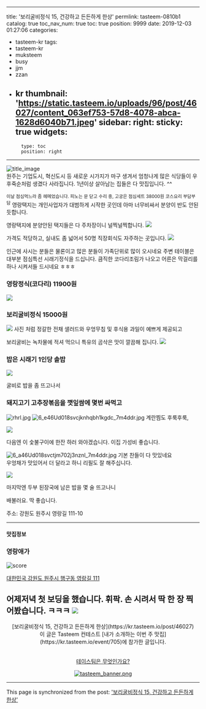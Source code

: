 
---
title: '보리굴비정식 15, 건강하고 든든하게 한상'
permlink: tasteem-0810b1
catalog: true
toc_nav_num: true
toc: true
position: 9999
date: 2019-12-03 01:27:06
categories:
- tasteem-kr
tags:
- tasteem-kr
- muksteem
- busy
- jjm
- zzan
- kr
thumbnail: 'https://static.tasteem.io/uploads/96/post/46027/content_063ef753-57d8-4078-abca-1628d6040b71.jpeg'
sidebar:
    right:
        sticky: true
widgets:
    -
        type: toc
        position: right
---


![title_image](https://static.tasteem.io/uploads/96/post/46027/content_063ef753-57d8-4078-abca-1628d6040b71.jpeg)
<br/>
원주는 기업도시, 혁신도시 등 새로운 시가지가 마구 생겨서 엄청나게 많은 식당들이 우후죽순처럼 생겼다 사라집니다. 
1년이상 살아남는 집들은 다 맛집입니다. ^^
 
<sup>이날 점심먹느라 좀 헤메었습니다. 피노는 문 닫고 수리 중, 고궁은 점심세트 38000원 코스요리  부담부담</sup>
영랑택지는 개인사업자가 대범하게 시작한 곳인데 아마 너무비싸서  분양이 반도 안된듯합니다. 

영랑택지에 분양안된 택지들은 다 주차장이니 널찍널찍합니다.
![](https://cdn.steemitimages.com/DQmdaoLqrhPP48XY3UMBzMbfzyXR9eUs6Y1v4d1Y2EwWrRo/image.png)

가격도 적당하고, 실내도 좀 넓어서 
50명 직장회식도 자주하는 곳입니다.
![](https://cdn.steemitimages.com/DQmYk2qtmwpXT1UUGmpxuSyn7jUcLYJc2twztNr9odjG67w/image.png)

인근에 사시는 분들은 물론이고 많은 분들이 가족단위로 많이 오시네요 
주변 테이블은 대부분 점심특선 시래기정식을 드십니다. 
큼직한 코다리조림가 나오고 어른은 막걸리를 하나 시켜서들 드시네요 ㅎㅎㅎ 
### 영랑정식(코다리) 11900원
![](https://cdn.steemitimages.com/DQmcY5RAn5vqMpMM17HeMHsRUWPKZLVuPLVi2AuwZJ6auXz/image.png)

### 보리굴비정식 15000원
![](https://cdn.steemitimages.com/DQmQWRbJ7wvPqaWtsy73vK39WrycGTrcEcuLxaCQTHwPdjq/image.png)
사진 처럼 정갈한 전채 샐러드와 우엉무침 및 후식용 과일이 예쁘게 제공되고

보리굴비는 녹차물에 적셔 먹으니 특유의 곰삭은 맛이 깔끔해 집니다.
![](https://cdn.steemitimages.com/DQmb3Tj8A6Q467nxJ1iCTT9ZcX53fXj6h7zmgS2gngu8BDz/image.png)




### 밥은 시래기 1인당 솥밥
![](https://cdn.steemitimages.com/DQmXxWRbqv9ymwMwzpAN8hrSszUdZesvfgPw2sA9Su7miNo/image.png)

굴비로 밥을 좀 뜨고나서

### 돼지고기 고추장볶음을 깻잎쌈에 몇번 싸먹고

![rhrl.jpg](https://cdn.steemitimages.com/DQmXS6PMSQuvBocaHfH4vftzTBwCcbpNtk7TfSPfAqUeD3g/rhrl.jpg)
![6_e46Ud018svcjknhqbh1kgdc_7m4ddr.jpg](https://cdn.steemitimages.com/DQmbu2WH6fDW1UNDsUJBr3HfZnGrBp41fgUpftjoCcLMyBc/6_e46Ud018svcjknhqbh1kgdc_7m4ddr.jpg)
계란찜도 후룩후룩, 

![](https://cdn.steemitimages.com/DQmQ31QzwNBrmiXki6rGP9FmxgUdrjH8W8yeqMBEpQT8zAF/image.png)

다음엔 이 숯불구이에 한잔 하러 와야겠습니다. 
이집 가성비 좋습니다. 

![6_a46Ud018svctjm702j3nznl_7m4ddr.jpg](https://cdn.steemitimages.com/DQmPoKGHqWYKir2HeQXYp4hx98a9pweCBU3zpA4aXRQ9L3y/6_a46Ud018svctjm702j3nznl_7m4ddr.jpg)
기본 찬들이 다 맛있네요  
우엉채가 맛있어서 더 달라고 하니
리필도 잘 해주십니다.


![](https://cdn.steemitimages.com/DQmQ31QzwNBrmiXki6rGP9FmxgUdrjH8W8yeqMBEpQT8zAF/image.png)

마지막엔 두부 된장국에 남은 밥을 몇 술 뜨고나니

배불러요. 딱 좋습니다. 

주소: 강원도 원주시 영랑길 111-10

---------------------
#### 맛집정보
### 영랑애가
![score](https://static.tasteem.io/images/steem/2Crowns.png)

[대한민국 강원도 원주시 행구동 영랑길 111](https://kr.tasteem.io/post/46027#map)


어제저녁 첫 보딩을 했습니다.  휘팍. 
손 시려서 딱 한 장 찍어봤습니다. ㅋㅋㅋ
![](https://cdn.steemitimages.com/DQmchYbEv38yPeWkesCuviZfoyM7HLBf6LJs224JSACVxrG/image.png)
-----------------------------------------
<center>[보리굴비정식 15, 건강하고 든든하게 한상](https://kr.tasteem.io/post/46027)
<br/>이 글은 Tasteem 컨테스트
 [내가 소개하는  이번 주 맛집](https://kr.tasteem.io/event/705)에 참가한 글입니다.

<br/>[테이스팀은 무엇인가요?](https://kr.tasteem.io/about)

[![tasteem_banner.png](https://static.tasteem.io/images/tasteem_banner_v3.png)](https://kr.tasteem.io)</center>

- - -

This page is synchronized from the post: ['보리굴비정식 15, 건강하고 든든하게 한상'](https://steemit.com/@raah/tasteem-0810b1)

